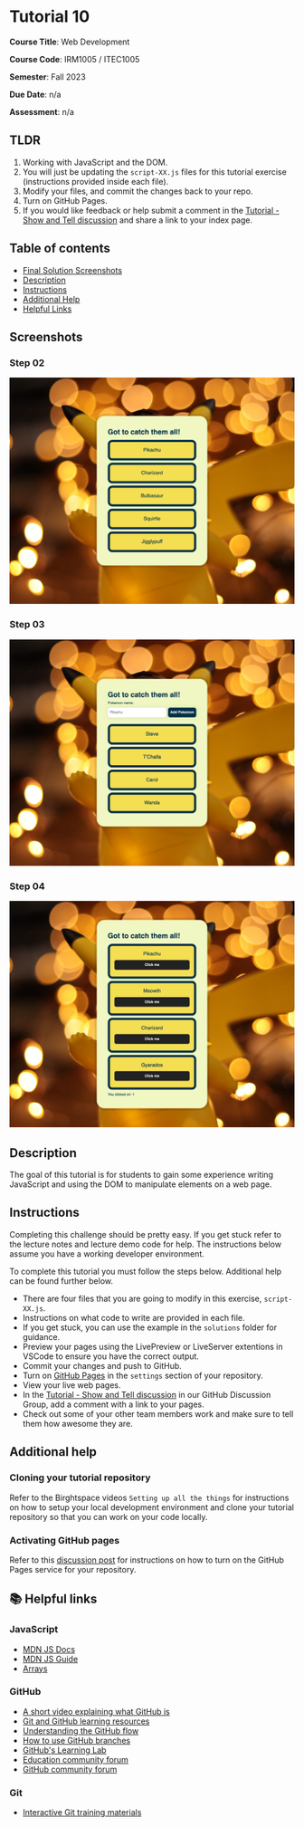 # Tutorial 10

**Course Title**: Web Development

**Course Code**: IRM1005 / ITEC1005

**Semester**: Fall 2023

**Due Date**: n/a

**Assessment**: n/a

## TLDR

1. Working with JavaScript and the DOM.
2. You will just be updating the `script-XX.js` files for this tutorial exercise (instructions provided inside each file).
3. Modify your files, and commit the changes back to your repo.
4. Turn on GitHub Pages.
5. If you would like feedback or help submit a comment in the [Tutorial - Show and Tell discussion](https://github.com/orgs/irm1005-itec1005-fall-2023/discussions/16) and share a link to your index page.

## Table of contents

- [Final Solution Screenshots]()
- [Description](#description)
- [Instructions](#instructions)
- [Additional Help](#additional-help)
- [Helpful Links](#📚-helpful-links)


## Screenshots

### Step 02

![Step 02](./images/screenshots/screenshot-step-02.png)

### Step 03

![Step 03](./images/screenshots/screenshot-step-03.png)

### Step 04

![Step 04](./images/screenshots/screenshot-step-04.png)


## Description

The goal of this tutorial is for students to gain some experience writing JavaScript and using the DOM to manipulate elements on a web page.

## Instructions

Completing this challenge should be pretty easy. If you get stuck refer to the lecture notes and lecture demo code for help. The instructions below assume you have a working developer environment.

To complete this tutorial you must follow the steps below. Additional help can be found further below.

- There are four files that you are going to modify in this exercise, `script-XX.js`.
- Instructions on what code to write are provided in each file.
- If you get stuck, you can use the example in the `solutions` folder for guidance.
- Preview your pages using the LivePreview or LiveServer extentions in VSCode to ensure you have the correct output.
- Commit your changes and push to GitHub.
- Turn on [GitHub Pages](https://github.com/orgs/irm1005-itec1005-fall-2023/discussions/4) in the `settings` section of your repository.
- View your live web pages.
- In the [Tutorial - Show and Tell discussion](https://github.com/orgs/irm1005-itec1005-fall-2023/discussions/16) in our GitHub Discussion Group, add a comment with a link to your pages.
- Check out some of your other team members work and make sure to tell them how awesome they are.

## Additional help

### Cloning your tutorial repository

Refer to the Birghtspace videos `Setting up all the things` for instructions on how to setup your local development environment and clone your tutorial repository so that you can work on your code locally.

### Activating GitHub pages

Refer to this [discussion post](https://github.com/orgs/irm1005-itec1005-fall-2023/discussions/4) for instructions on how to turn on the GitHub Pages service for your repository.

## 📚 Helpful links

### JavaScript

- [MDN JS Docs](https://developer.mozilla.org/en-US/docs/Web/JavaScript)
- [MDN JS Guide](https://developer.mozilla.org/en-US/docs/Web/JavaScript/Guide)
- [Arrays](https://developer.mozilla.org/en-US/docs/Web/JavaScript/Reference/Global_Objects/Array)

### GitHub

- [A short video explaining what GitHub is](https://www.youtube.com/watch?v=w3jLJU7DT5E&feature=youtu.be)
- [Git and GitHub learning resources](https://docs.github.com/en/github/getting-started-with-github/git-and-github-learning-resources)
- [Understanding the GitHub flow](https://guides.github.com/introduction/flow/)
- [How to use GitHub branches](https://www.youtube.com/watch?v=H5GJfcp3p4Q&feature=youtu.be)
- [GitHub's Learning Lab](https://lab.github.com/)
- [Education community forum](https://education.github.community/)
- [GitHub community forum](https://github.community/)

### Git

- [Interactive Git training materials](https://githubtraining.github.io/training-manual/#/01_getting_ready_for_class)
